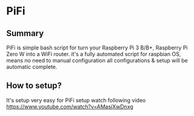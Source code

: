 # PiFi

## Summary

PiFi is simple bash script for turn your Raspberry Pi 3 B/B+, Raspberry Pi Zero W into a WiFi router. it's a fully automated script for raspbian OS, means no need to manual configuration all configurations & setup will be automatic complete.

## How to setup?

It's setup very easy for PiFi setup watch following video
https://www.youtube.com/watch?v=AMasjXwDnxg
